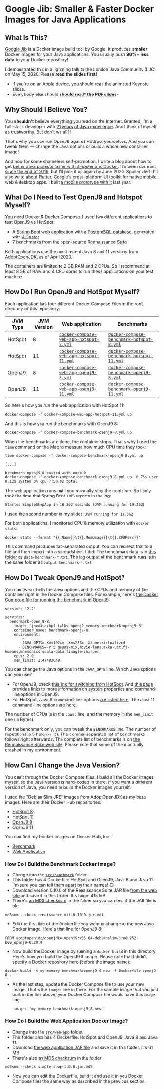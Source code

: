 # Google Jib: Smaller & Faster Docker Images for Java Applications

## What Is This?

[Google Jib](https://github.com/GoogleContainerTools/jib) is a Docker image build tool by Google. It produces **smaller** Docker images for your Java applications. You usually push **90%+ less data** to your Docker repository!

I demonstrated this in a lightning talk to the [London Java Community](https://www.meetup.com/Londonjavacommunity/) (LJC) on May 15, 2020. Please **read the slides first!**

- If you're on an Apple device, you should read the animated Keynote slides.
- Everybody else should **[should read^ the PDF slides](https://github.com/ksilz/bpf-talks-jib-docker/blob/master/Google%20JIB%20for%20Java%20Docker%20Images%20-%20LJC%20Lightning%20Talk%202020.pdf)**-

## Why Should I Believe You?

You **shouldn't** believe everything you read on the Internet. Granted, I'm a full-stack developer with [21 years of Java experience](https://ksilz.com). And I think of myself as trustworthy. But don't we all?!

That's why you can run OpenJ9 against HotSpot yourselves. And you can tweak them &mdash; change the Java options or build a whole new container image!

And now for some shameless self-promotion. I write a blog about how to get [better Java projects faster with JHipster and Docker](https://betterprojectsfaster.com). It's been dormant [since the end of 2019](https://betterprojectsfaster.com/blog/), but I'll pick it up again by June 2020. Spoiler alert: I'll also write about [Flutter](https://flutter.dev), Google's cross-platform UI toolkit for native mobile, web & desktop apps. I built [a mobile prototype with it](https://www.youtube.com/watch?v=dxqA6RhEwdQ&t=1s) last year.

## What Do I Need to Test OpenJ9 and Hotspot Myself?

You need Docker & Docker Compose. I used two different applications to test OpenJ9 vs HotSpot:

- A [Spring Boot](https://spring.io/projects/spring-boot) web application with a [PostgreSQL database](https://www.postgresql.org), generated with [JHipster](https://www.jhipster.tech)
- 7 benchmarks from the open-source [Rennaissance Suite](https://renaissance.dev)

Both applications use the most recent Java 8 and 11 versions from [AdoptOpenJDK](https://adoptopenjdk.net), as of April 2020.

The containers are limited to 2 GB RAM and 2 CPUs. So I recommend at least 8 GB of RAM and 4 CPU cores to run these applications on your test machine.

## How Do I Run OpenJ9 and HotSpot Myself?

Each application has four different Docker Compose Files in the root directory of this repository:

| JVM Type | JVM Version | Web application                                                                                                                               | Benchmarks                                                                                                                                        |
| -------- | ----------- | --------------------------------------------------------------------------------------------------------------------------------------------- | ------------------------------------------------------------------------------------------------------------------------------------------------- |
| HotSpot  | 8           | [`docker-compose-web-app-hotspot-8.yml`](https://github.com/ksilz/bpf-talks-openj9-memory/blob/master/docker-compose-web-app-hotspot-8.yml)   | [`docker-compose-benchmark-hotspot-8.yml`](https://github.com/ksilz/bpf-talks-openj9-memory/blob/master/docker-compose-benchmark-hotspot-8.yml)   |
| HotSpot  | 11          | [`docker-compose-web-app-hotspot-11.yml`](https://github.com/ksilz/bpf-talks-openj9-memory/blob/master/docker-compose-web-app-hotspot-11.yml) | [`docker-compose-benchmark-hotspot-11.yml`](https://github.com/ksilz/bpf-talks-openj9-memory/blob/master/docker-compose-benchmark-hotspot-11.yml) |
| OpenJ9   | 8           | [`docker-compose-web-app-openj9-8.yml`](https://github.com/ksilz/bpf-talks-openj9-memory/blob/master/docker-compose-web-app-openj9-8.yml)     | [`docker-compose-benchmark-openj9-8.yml`](https://github.com/ksilz/bpf-talks-openj9-memory/blob/master/docker-compose-benchmark-openj9-8.yml)     |
| OpenJ9   | 11          | [`docker-compose-web-app-openj9-11.yml`](https://github.com/ksilz/bpf-talks-openj9-memory/blob/master/docker-compose-web-app-openj9-11.yml)   | [`docker-compose-benchmark-openj9-11.yml`](https://github.com/ksilz/bpf-talks-openj9-memory/blob/master/docker-compose-benchmark-openj9-11.yml)   |

So here's how you run the web application with HotSpot 11:

```
docker-compose -f docker-compose-web-app-hotspot-11.yml up
```

And this is how you run the benchmarks with OpenJ9 8:

```
docker-compose -f docker-compose-benchmark-openj9-8.yml up
```

When the benchmarks are done, the container stops. That's why I used the `time` command on the Mac to measure how much CPU time they took:

```
time docker-compose -f docker-compose-benchmark-openj9-8.yml up

[...]

benchmark-openj9-8 exited with code 0
docker-compose -f docker-compose-benchmark-openj9-8.yml up  0.73s user 0.12s system 0% cpu 7:50.92 total
```

The web application runs until you manually stop the container. So I only took the time that Spring Boot self-reports in the log:

```
Started SimpleShopApp in 18.302 seconds (JVM running for 19.362)
```

I used the second number in my slides: `JVM running for 19.362`

For both applications, I monitored CPU & memory utilization with `docker stats`:

```
docker stats --format "{{.Name}}\t{{.MemUsage}}\t{{.CPUPerc}}"
```

This command produces tab-separated output. You can redirect that to a file and then import into a spreadsheet. I did: The benchmark data is in [this folder](https://github.com/ksilz/bpf-talks-openj9-memory/tree/master/results/benchmark) as `data-benchmark-*.txt`. The log output of the benchmark runs is in the same folder as `output-benchmark-*.txt`

## How Do I Tweak OpenJ9 and HotSpot?

You can tweak both the Java options and the CPUs and memory of the container right in the Docker Compose files. For example, here's [the Docker Compose file for running the benchmark in OpenJ9](https://github.com/ksilz/bpf-talks-openj9-memory/blob/master/docker-compose-benchmark-openj9-8.yml):

```
version: '2.2'

services:
  benchmark-openj9-8:
    image: 'joedata/bpf-talks-openj9-memory-benchmark:openj9-8'
    container_name: benchmark-openj9-8
    environment:
      - >-
        JAVA_OPTS=-Xmx1024m -Xms256m -Xtune:virtualized
      - BENCHMARKS=-r 5 gauss-mix,movie-lens,akka-uct,fj-kmeans,mnemonics,scala-doku,finagle-chirper
    cpus: 2.0
    mem_limit: 2147483648
```

You can change the Java options in the `JAVA_OPTS` line. Which Java options can you use?

- For OpenJ9, check [this link for switching from HotSpot](https://www.eclipse.org/openj9/docs/cmdline_migration/). And [this page](https://www.eclipse.org/openj9/docs/cmdline_specifying/) provides links to more information on system properties and command-line options in OpenJ9.
- For HotSpot, Java 8 command-line options [are listed here](https://docs.oracle.com/javase/8/docs/technotes/tools/unix/java.html). The Java 11 command-line options [are here](https://docs.oracle.com/en/java/javase/11/tools/java.html).

The number of CPUs is in the `cpus:` line, and the memory in the `mem_limit` one (in Bytes).

For the benchmark only, you can tweak the `BENCHMARKS` line. The number of repetitions is 5 here (`-r 5`). The comma-separated list of benchmarks follows right afterwards. The complete list of benchmarks is on [the Rennaissance Suite web site](https://renaissance.dev/docs). Please note that some of them actually crashed in my environment.

## How Can I Change the Java Version?

You can't through the Docker Compose files. I build all the Docker images myself, so the Java version is hard-coded in there. If you want a different version of Java, you need to build the Docker images yourself.

I used the "Debian Slim JRE" images from AdoptOpenJDK as my base images. Here are their Docker Hub repositories:

- [HotSpot 8](https://hub.docker.com/r/adoptopenjdk/openjdk8)
- [HotSpot 11](https://hub.docker.com/r/adoptopenjdk/openjdk11)
- [OpenJ9 8](https://hub.docker.com/r/adoptopenjdk/openjdk8-openj9)
- [OpenJ9 11](https://hub.docker.com/r/adoptopenjdk/openjdk11-openj9)

You can find my Docker Images on Docker Hub, too:

- [Benchmark](https://hub.docker.com/repository/docker/joedata/bpf-talks-openj9-memory-benchmark)
- [Web Application](https://hub.docker.com/repository/docker/joedata/bpf-talks-openj9-memory-web-app)

### How Do I Build the Benchmark Docker Image?

- Change into the [`src/benchmark`](https://github.com/ksilz/bpf-talks-openj9-memory/tree/master/src/benchmark) folder.
- This folder has 4 Dockerfile: HotSpot and OpenJ9, Java 8 and Java 11. I'm sure you can tell them apart by their names! 😉
- Download version 0.10.0 of the Renaissance Suite JAR file [from the web site](v0.10.0) and save it in this folder. It's huge: 415 MB.
- There's [an MD5 checksum](https://github.com/ksilz/bpf-talks-openj9-memory/blob/master/src/benchmark/renaissance-mit-0.10.0.jar.md5) in the folder so you can test if the JAR file is ok:

```
md5sum --check renaissance-mit-0.10.0.jar.md5
```

- Edit the first line of the Dockerfile you want to change to the new Java Docker image. Here's that line for OpenJ9 8:

```
FROM adoptopenjdk/openjdk8-openj9:x86_64-debianslim-jre8u252-b09_openj9-0.20.0
```

- Now build the Docker image by running a `docker build` in this directory. Here's how you build the OpenJ9 8 image. Please note that I didn't specify a Docker repository here (before the image name):

```
docker build -t my-memory-benchmark:openj9-8-new -f Dockerfile-openj9-8 .
```

- As the last step, update the Docker Compose file to use your new image. That's the `image:` line in there. For the sample image that you just built in the line above, your Docker Compose file would have this `image:` line:

```
    image: 'my-memory-benchmark:openj9-8-new'
```

### How Do I Build the Web Application Docker Image?

- Change into the [`src/web-app`](https://github.com/ksilz/bpf-talks-openj9-memory/tree/master/src/web-app) folder.
- This folder also has 4 Dockerfile: HotSpot and OpenJ9, Java 8 and Java 11.
- Download [the web application JAR file](https://bpfr.blob.core.windows.net/talks/openj9-memory-ljc-2020/simple-shop-1.0.0.jar) and save it in this folder. It's 61 MB.
- There's also [an MD5 checksum](https://github.com/ksilz/bpf-talks-openj9-memory/blob/master/src/web-app/simple-shop-1.0.0.jar.md5) in the folder:

```
md5sum --check simple-shop-1.0.0.jar.md5
```

- Now you can edit the Dockerfile, build it and use it in you Docker Compose files the same way as described in the previous section.
